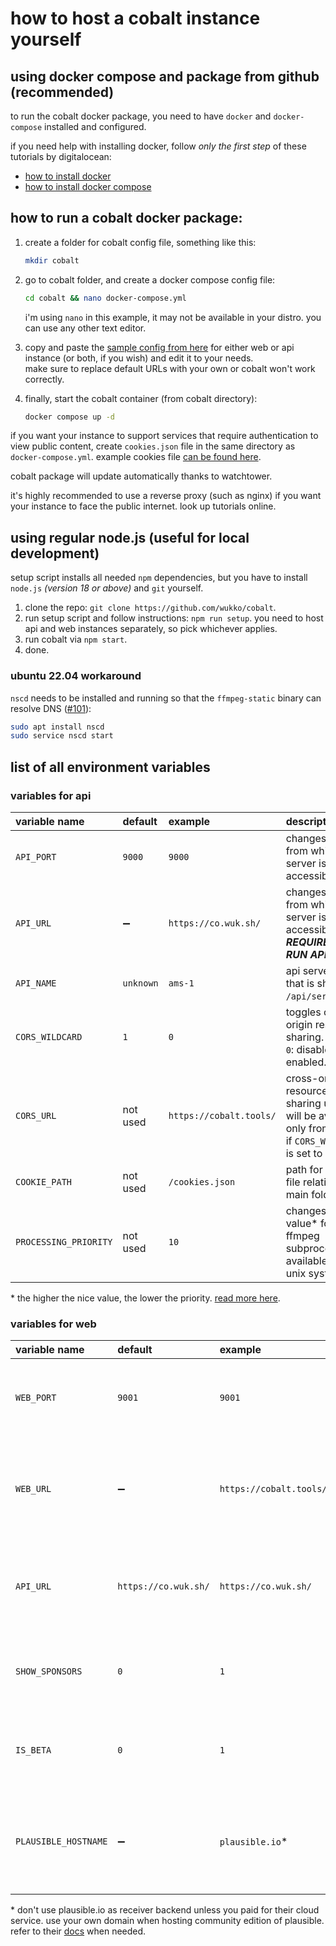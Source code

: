 # how to host a cobalt instance yourself
## using docker compose and package from github (recommended)
to run the cobalt docker package, you need to have `docker` and `docker-compose` installed and configured.

if you need help with installing docker, follow *only the first step* of these tutorials by digitalocean:
- [how to install docker](https://www.digitalocean.com/community/tutorial-collections/how-to-install-and-use-docker)
- [how to install docker compose](https://www.digitalocean.com/community/tutorial-collections/how-to-install-docker-compose)

## how to run a cobalt docker package: 
1. create a folder for cobalt config file, something like this:  
    ```sh
    mkdir cobalt
    ```  

2. go to cobalt folder, and create a docker compose config file:  
    ```sh
    cd cobalt && nano docker-compose.yml
    ```  
    i'm using `nano` in this example, it may not be available in your distro. you can use any other text editor.  

3. copy and paste the [sample config from here](https://github.com/wukko/cobalt/blob/current/docs/examples/docker-compose.example.yml) for either web or api instance (or both, if you wish) and edit it to your needs.  
    make sure to replace default URLs with your own or cobalt won't work correctly.  

4. finally, start the cobalt container (from cobalt directory):
    ```sh
    docker compose up -d
    ```

if you want your instance to support services that require authentication to view public content, create `cookies.json` file in the same directory as `docker-compose.yml`. example cookies file [can be found here](https://github.com/wukko/cobalt/blob/current/docs/examples/cookies.example.json).

cobalt package will update automatically thanks to watchtower.

it's highly recommended to use a reverse proxy (such as nginx) if you want your instance to face the public internet. look up tutorials online.

## using regular node.js (useful for local development)
setup script installs all needed `npm` dependencies, but you have to install `node.js` *(version 18 or above)* and `git` yourself.

1. clone the repo: `git clone https://github.com/wukko/cobalt`.
2. run setup script and follow instructions: `npm run setup`. you need to host api and web instances separately, so pick whichever applies.
3. run cobalt via `npm start`.
4. done.

### ubuntu 22.04 workaround
`nscd` needs to be installed and running so that the `ffmpeg-static` binary can resolve DNS ([#101](https://github.com/wukko/cobalt/issues/101#issuecomment-1494822258)):

```bash
sudo apt install nscd
sudo service nscd start
```

## list of all environment variables
### variables for api
| variable name         | default   | example                 | description |
|:----------------------|:----------|:------------------------|:------------|
| `API_PORT`            | `9000`    |  `9000`                 | changes port from which api server is accessible. |
| `API_URL`             | ➖        | `https://co.wuk.sh/`    | changes url from which api server is accessible. <br> ***REQUIRED TO RUN API***. |
| `API_NAME`            | `unknown` | `ams-1`                 | api server name that is shown in `/api/serverInfo`. |
| `CORS_WILDCARD`       | `1`       | `0`                     | toggles cross-origin resource sharing. <br> `0`: disabled. `1`: enabled. |
| `CORS_URL`            | not used  | `https://cobalt.tools/` | cross-origin resource sharing url. api will be available only from this url if `CORS_WILDCARD` is set to `0`. |
| `COOKIE_PATH`         | not used  | `/cookies.json`         | path for cookie file relative to main folder. |
| `PROCESSING_PRIORITY` | not used  | `10`                    | changes `nice` value* for ffmpeg subprocess. available only on unix systems. |

\* the higher the nice value, the lower the priority. [read more here](https://en.wikipedia.org/wiki/Nice_(Unix)).

### variables for web
| variable name        | default              | example                 | description                                                                           |
|:---------------------|:---------------------|:------------------------|:--------------------------------------------------------------------------------------|
| `WEB_PORT`           | `9001`               |  `9001`                 | changes port from which frontend server is accessible.                                |
| `WEB_URL`            | ➖                   | `https://cobalt.tools/` | changes url from which frontend server is accessible. <br> ***REQUIRED TO RUN WEB***. |
| `API_URL`            | `https://co.wuk.sh/` | `https://co.wuk.sh/`    | changes url which is used for api requests by frontend clients.                       |
| `SHOW_SPONSORS`      | `0`                  | `1`                     | toggles sponsor list in about popup. <br> `0`: disabled. `1`: enabled.                |
| `IS_BETA`            | `0`                  | `1`                     | toggles beta tag next to cobalt logo. <br> `0`: disabled. `1`: enabled.               |
| `PLAUSIBLE_HOSTNAME` | ➖                   | `plausible.io`*         | enables plausible analytics with provided hostname as receiver backend.               |

\* don't use plausible.io as receiver backend unless you paid for their cloud service. use your own domain when hosting community edition of plausible. refer to their [docs](https://plausible.io/docs) when needed.